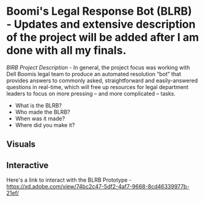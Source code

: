 # Boomi's Legal Response Bot (BLRB) - Updates and extensive description of the project will be added after I am done with all my finals.

*BlRB Project Description -*
In general, the project focus was working with Dell Boomis legal team to produce an automated resolution “bot” that provides answers to commonly asked, straightforward and easily-answered questions in real-time, which will free up resources for legal department leaders to focus on more pressing – and more complicated – tasks.

* What is the BLRB?
* Who made the BLRB?
* When was it made?
* Where did you make it?

## Visuals

## Interactive

Here's a link to interact with the BLRB Prototype - https://xd.adobe.com/view/74bc2c47-5df2-4af7-9668-8cd46339977b-21ef/
